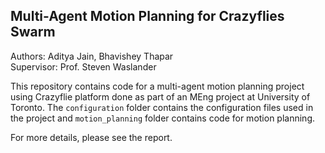 ## Multi-Agent Motion Planning for Crazyflies Swarm

Authors: Aditya Jain, Bhavishey Thapar<br>
Supervisor: Prof. Steven Waslander

This repository contains code for a multi-agent motion planning project using Crazyflie platform done as part of an MEng project at University of Toronto. The `configuration` folder contains the configuration files used in the project and `motion_planning` folder contains code for motion planning.


For more details, please see the report.
